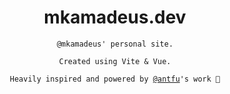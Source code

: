 <h1 align="center">mkamadeus.dev</h1>

<p align="center"><code>@mkamadeus' personal site.</code></p>
<p align="center"><code>Created using Vite & Vue.</code></p>
<p align="center"><code>Heavily inspired and powered by <a href="https://antfu.me">@antfu</a>'s work 🙂</code></p>

